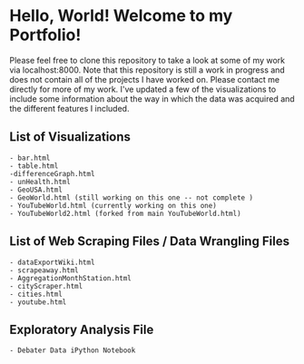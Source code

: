 # Hello, World! Welcome to my Portfolio! 

Please feel free to clone this repository to take a look at some of my work via localhost:8000. Note that this repository is still a work in progress and does not contain all of the projects I have worked on. Please contact me directly for more of my work. I've updated a few of the visualizations to include some information about the way in which the data was acquired and the different features I included.

## List of Visualizations

    - bar.html
    - table.html
    -differenceGraph.html
    - unHealth.html
    - GeoUSA.html
    - GeoWorld.html (still working on this one -- not complete )
    - YouTubeWorld.html (currently working on this one)
    - YouTubeWorld2.html (forked from main YouTubeWorld.html)

## List of Web Scraping Files / Data Wrangling Files

    - dataExportWiki.html
    - scrapeaway.html
    - AggregationMonthStation.html
    - cityScraper.html
    - cities.html
    - youtube.html

## Exploratory Analysis File

    - Debater Data iPython Notebook



